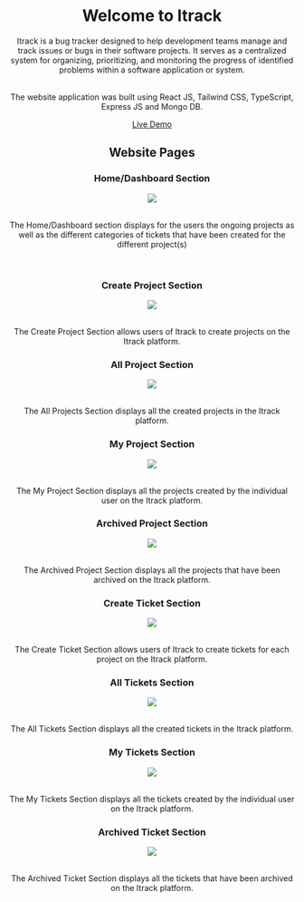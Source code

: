 <h1 align="center"> Welcome to Itrack </h1>

<div align="center" >
Itrack is a bug tracker designed to help development teams manage and track issues or bugs in their software projects. It serves as a centralized system for organizing, prioritizing, and monitoring the progress of identified problems within a software application or system.
  <br><br>
  
The website application was built using React JS, Tailwind CSS, TypeScript, Express JS and Mongo DB.

[Live Demo](https://itrack-sigma.vercel.app)
</div>

<h2 align="center"> Website Pages </h2>

<div>
  <h3 align="center" >Home/Dashboard Section</h3>

  <div align="center" >
    <img  src="https://i.postimg.cc/pLTMk0jj/Dash-Board.jpg"> 

  </div>

  <br>
  
  <p align="center" > The Home/Dashboard section displays for the users the ongoing projects as well as the different categories of tickets that have been created for the different project(s) </p>
</div>

<br>

<div>
  <h3 align="center" >Create Project Section</h3>

  <div align="center" >
    <img  src="https://i.postimg.cc/C1dZgC9n/Create-Project.jpg"> 

  </div>

  <br>
  
  <p align="center">The Create Project Section allows users of Itrack to create projects on the Itrack platform.</p>
</div>

<div>
  <h3 align="center">All Project Section</h3>

  <div align="center" >
    <img  src="https://i.postimg.cc/V6TJLrcG/All-Projects.jpg"> 

  </div>

  <br>
  
  <p align="center">The All Projects Section displays all the created projects in the Itrack platform.</p>
</div>

<div>
  <h3 align="center">My Project Section</h3>

  <div align="center" >
    <img  src="https://i.postimg.cc/5yC6H44x/My-Projects.jpg"> 

  </div>

  <br>
  
  <p align="center">The My Project Section displays all the projects created by the individual user on the Itrack platform.</p>
</div>

<div>
  
<h3 align="center" >Archived Project Section</h3>

  <div align="center" >
    <img  src="https://i.postimg.cc/c6G6wpCf/Archived-Projects.jpg"> 

  </div>

  <br>
  <p align="center">The Archived Project Section displays all the projects that have been archived on the Itrack platform.</p>
  
</div>

<div>
  <h3 align="center" >Create Ticket Section</h3>

  <div align="center" >
    <img  src="https://i.postimg.cc/DfHj4nQR/Create-Ticket.jpg"> 

  </div>

  <br>
  
  <p align="center">The Create Ticket Section allows users of Itrack to create tickets for each project on the Itrack platform.</p>
</div>

<div>
  <h3 align="center">All Tickets Section</h3>

  <div align="center" >
    <img  src="https://i.postimg.cc/xTmsKht8/All-Tickets.jpg"> 

  </div>

  <br>
  
  <p align="center">The All Tickets Section displays all the created tickets in the Itrack platform.</p>
</div>

<div>
  <h3 align="center">My Tickets Section</h3>

  <div align="center" >
    <img  src="https://i.postimg.cc/W3t8tHd2/My-Tickets.jpg"> 

  </div>

  <br>
  
  <p align="center">The My Tickets Section displays all the tickets created by the individual user on the Itrack platform.</p>
</div>

<div>
  
<h3 align="center" >Archived Ticket Section</h3>

  <div align="center" >
    <img  src="https://i.postimg.cc/853HvmvL/Archived-Tickets.jpg"> 

  </div>

  <br>
  <p align="center">The Archived Ticket Section displays all the tickets that have been archived on the Itrack platform.</p>
  
</div>
